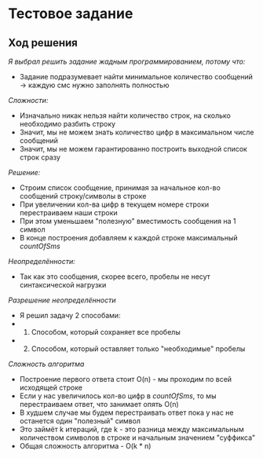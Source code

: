 # Тестовое задание
## Ход решения

_Я выбрал решить задание жадным программированием, потому что:_
* Задание подразумевает найти минимальное количество сообщений -> каждую смс нужно заполнять полностью

_Сложности:_
* Изначально никак нельзя найти количество строк, на сколько необходимо разбить строку
* Значит, мы не можем знать количество цифр в максимальном числе сообщений
* Значит, мы не можем гарантированно построить выходной список строк сразу

_Решение:_
* Строим список сообщение, принимая за начальное кол-во сообщений строку/символы в строке
* При увеличении кол-ва цифр в текущем номере строки перестраиваем наши строки
* При этом уменьшаем "полезную" вместимость сообщения на 1 символ
* В конце построения добавляем к каждой строке максимальный _countOfSms_

_Неопределённости:_
* Так как это сообщения, скорее всего, пробелы не несут синтаксической нагрузки

_Разрешение неопределённости_
* Я решил задачу 2 способами:
* 1) Способом, который сохраняет все пробелы
* 2) Способом, который оставляет только "необходимые" пробелы

_Сложность алгоритма_
* Построение первого ответа стоит O(n) - мы проходим по всей исходящей строке
* Если у нас увеличилось кол-во цифр в _countOfSms_, то мы перестраиваем ответ, что занимает опять O(n)
* В худшем случае мы будем перестраивать ответ пока у нас не останется один "полезный" символ
* Это займёт k итераций, где k - это разница между максимальным количеством символов в строке и начальным значением "суффикса"
* Общая сложность алгоритма - O(k * n)
